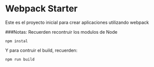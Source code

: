 # Webpack Starter

Este es el proyecto inicial para crear aplicaciones utilizando webpack

###Notas:
Recuerden recontruir los modulos de Node
```
npm instal
```
Y para contruir el build, recuerden:

```
npm run build
```

